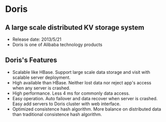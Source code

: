 # Doris #
## A large scale distributed KV storage system ##

- Release date: 2013/5/21
- Doris is one of Alibaba technology products

## Doris's Features ##
- Scalable like HBase. Support large scale data storage and visit with scalable server deployment.
- High available than HBase. Neither lost data nor reject app's access when any server is crashed.
- High performance. Less 4 ms for commonly data access.
- Easy operation. Auto failover and data recover when server is crashed. Easy add servers to Doris cluster with web interface.
- Optimized consistence hash algorithm. More balance on distributed data than traditional consistence hash algorithm.

